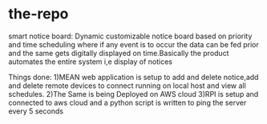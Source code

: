# the-repo
smart notice board:
  Dynamic customizable notice board based on priority and time scheduling where if any event is to occur the data can be fed prior and the same gets digitally displayed on time.Basically the product automates the entire system i,e display of notices

  Things done:
1)MEAN web application is setup to add and delete notice,add and delete remote devices to connect running on local host and view all schedules.
2)The Same is being Deployed on AWS cloud
3)RPI is  setup and connected to aws cloud and a python script is written to ping the server every 5 seconds
